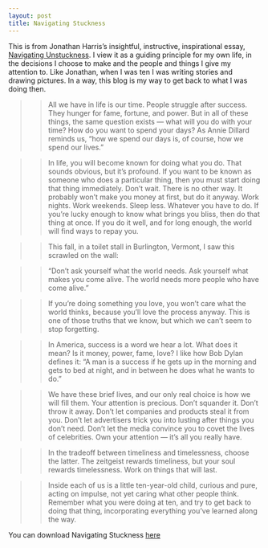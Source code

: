 ```yaml
---
layout: post
title: Navigating Stuckness
---
```


This is from Jonathan Harris’s insightful, instructive, inspirational essay, [Navigating Unstuckness](http://transom.org/2014/jonathan-harris/). I view it as a guiding principle for my own life, in the decisions I choose to make and the people and things I give my attention to. Like Jonathan, when I was ten I was writing stories and drawing pictures. In a way, this blog is my way to get back to what I was doing then.

> > All we have in life is our time. People struggle after success. They hunger for fame, fortune, and power. But in all of these things, the same question exists — what will you do with your time? How do you want to spend your days? As Annie Dillard reminds us, “how we spend our days is, of course, how we spend our lives.”

> > In life, you will become known for doing what you do. That sounds obvious, but it’s profound. If you want to be known as someone who does a particular thing, then you must start doing that thing immediately. Don’t wait. There is no other way. It probably won’t make you money at first, but do it anyway. Work nights. Work weekends. Sleep less. Whatever you have to do. If you’re lucky enough to know what brings you bliss, then do that thing at once. If you do it well, and for long enough, the world will find ways to repay you.

> > This fall, in a toilet stall in Burlington, Vermont, I saw this scrawled on the wall:

> > “Don’t ask yourself what the world needs. Ask yourself what makes you come alive. The world needs more people who have come alive.”

> > If you’re doing something you love, you won’t care what the world thinks, because you’ll love the process anyway. This is one of those truths that we know, but which we can’t seem to stop forgetting.

> > In America, success is a word we hear a lot. What does it mean? Is it money, power, fame, love? I like how Bob Dylan defines it: “A man is a success if he gets up in the morning and gets to bed at night, and in between he does what he wants to do.”

> > We have these brief lives, and our only real choice is how we will fill them. Your attention is precious. Don’t squander it. Don’t throw it away. Don’t let companies and products steal it from you. Don’t let advertisers trick you into lusting after things you don’t need. Don’t let the media convince you to covet the lives of celebrities. Own your attention — it’s all you really have.

> > In the tradeoff between timeliness and timelessness, choose the latter. The zeitgeist rewards timeliness, but your soul rewards timelessness. Work on things that will last.

> > Inside each of us is a little ten-year-old child, curious and pure, acting on impulse, not yet caring what other people think. Remember what you were doing at ten, and try to get back to doing that thing, incorporating everything you’ve learned along the way.

 
You can download Navigating Stuckness [here](http://newcdn.transom.org/wp-content/uploads/2014/01/JonathanHarris_review_docx.pdf)